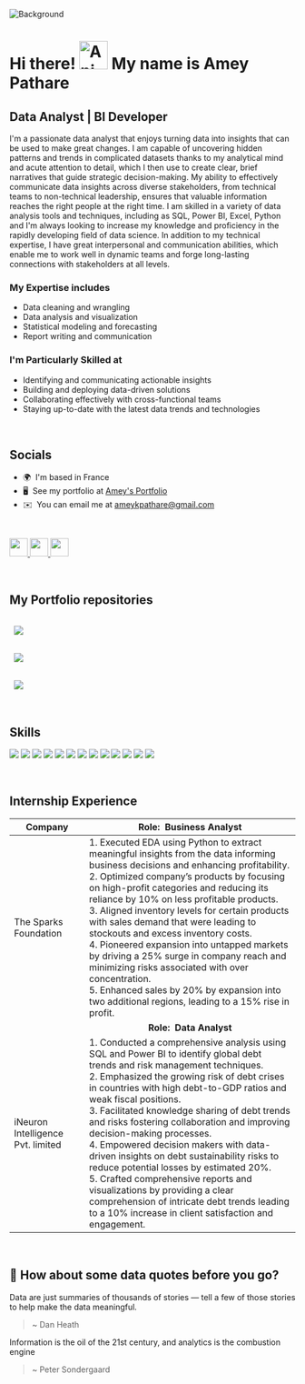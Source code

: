 ![Background](https://github.com/user-attachments/assets/dde54d7d-9f34-421b-a6c0-172016777c2e)


Hi there! <img src="https://iam-weijie.github.io/wave/hand-emoji.svg" alt="Animated Emoji" width="50" height="50"> My name is Amey Pathare
====================================================================================================================================

Data Analyst | BI Developer
---------------------------

I'm a passionate data analyst that enjoys turning data into insights that can be used to make great changes. I am capable of uncovering hidden patterns and trends in complicated datasets thanks to my analytical mind and acute attention to detail, which I then use to create clear, brief narratives that guide strategic decision-making. My ability to effectively communicate data insights across diverse stakeholders, from technical teams to non-technical leadership, ensures that valuable information reaches the right people at the right time. I am skilled in a variety of data analysis tools and techniques, including as SQL, Power BI, Excel, Python and I'm always looking to increase my knowledge and proficiency in the rapidly developing field of data science. In addition to my technical expertise, I have great interpersonal and communication abilities, which enable me to work well in dynamic teams and forge long-lasting connections with stakeholders at all levels. 


### My Expertise includes

* Data cleaning and wrangling
* Data analysis and visualization
* Statistical modeling and forecasting
* Report writing and communication

### I'm Particularly Skilled at

* Identifying and communicating actionable insights
* Building and deploying data-driven solutions
* Collaborating effectively with cross-functional teams
* Staying up-to-date with the latest data trends and technologies
  
<br>

## Socials
<ul>
  <li>🌍  I'm based in France</li>
  <li>🖥️  See my portfolio at <a href="https://amey-portfolio.super.site/" target="_blank">Amey's Portfolio</a></li>
  <li>✉️  You can email me at <a href="mailto:ameykpathare@gmail.com">ameykpathare@gmail.com</a></li>
</ul>

<br>

<p align="left"> <a href="https://www.github.com/ameypathare/ameypathare" target="_blank" rel="noreferrer"> <picture> <source media="(prefers-color-scheme: dark)" srcset="https://raw.githubusercontent.com/danielcranney/readme-generator/main/public/icons/socials/github-dark.svg" /> <source media="(prefers-color-scheme: light)" srcset="https://raw.githubusercontent.com/danielcranney/readme-generator/main/public/icons/socials/github.svg" /> <img src="https://raw.githubusercontent.com/danielcranney/readme-generator/main/public/icons/socials/github.svg" width="32" height="32" /> </picture> </a> 
<a href="https://www.linkedin.com/in/ameypathare" target="_blank" rel="noreferrer"> <picture> <source media="(prefers-color-scheme: dark)" srcset="https://raw.githubusercontent.com/danielcranney/readme-generator/main/public/icons/socials/linkedin-dark.svg" /> <source media="(prefers-color-scheme: light)" srcset="https://raw.githubusercontent.com/danielcranney/readme-generator/main/public/icons/socials/linkedin.svg" /> <img src="https://raw.githubusercontent.com/danielcranney/readme-generator/main/public/icons/socials/linkedin.svg" width="32" height="32" /> </picture> </a> 
<a href="https://www.x.com/amey__pathare" target="_blank" rel="noreferrer"> <picture> <source media="(prefers-color-scheme: dark)" srcset="https://raw.githubusercontent.com/danielcranney/readme-generator/main/public/icons/socials/twitter-dark.svg" /> <source media="(prefers-color-scheme: light)" srcset="https://raw.githubusercontent.com/danielcranney/readme-generator/main/public/icons/socials/twitter.svg" /> <img src="https://raw.githubusercontent.com/danielcranney/readme-generator/main/public/icons/socials/twitter.svg" width="32" height="32" /> </picture> </a></p>

<br>

## My Portfolio repositories

<a href="https://github.com/ameypathare/shopclues_sql_queries">
  <img align="center" style="margin:1rem 0.5rem" src="https://github-readme-stats.vercel.app/api/pin/?username=ameypathare&repo=shopclues_sql_queries&title_color=ffffff&text_color=c9cacc&icon_color=4AB197&bg_color=1A2B34" />
</a>

<br>

<a href="https://github.com/ameypathare/mass_shooting_sql_queries">
  <img align="center" style="margin:1rem 0.5rem" src="https://github-readme-stats.vercel.app/api/pin/?username=ameypathare&repo=mass_shooting_sql_queries&title_color=ffffff&text_color=c9cacc&icon_color=4AB197&bg_color=1A2B34" />
</a>

<br>

<a href="https://github.com/ameypathare/bike_sharing_code">
  <img align="center" style="margin:1rem 0.5rem" src="https://github-readme-stats.vercel.app/api/pin/?username=ameypathare&repo=bike_sharing_code&title_color=ffffff&text_color=c9cacc&icon_color=4AB197&bg_color=1A2B34" />
</a>


<br>
<br>

## Skills

  ![](https://img.shields.io/badge/power_bi-F2C811?style=for-the-badge&logo=powerbi&logoColor=black)
  ![](https://img.shields.io/badge/Microsoft%20SQL%20Server-CC2927?style=for-the-badge&logo=microsoft%20sql%20server&logoColor=white)
  ![](https://img.shields.io/badge/mysql-4479A1.svg?style=for-the-badge&logo=mysql&logoColor=white)
  ![](https://img.shields.io/badge/postgres-%23316192.svg?style=for-the-badge&logo=postgresql&logoColor=white)
  ![](https://img.shields.io/badge/Visual%20Studio-5C2D91.svg?style=for-the-badge&logo=visual-studio&logoColor=white)
  ![](https://img.shields.io/badge/python-3670A0?style=for-the-badge&logo=python&logoColor=ffdd54)
  ![](https://img.shields.io/badge/numpy-%23013243.svg?style=for-the-badge&logo=numpy&logoColor=white)
  ![](https://img.shields.io/badge/pandas-%23150458.svg?style=for-the-badge&logo=pandas&logoColor=white)
  ![](https://img.shields.io/badge/Plotly-%233F4F75.svg?style=for-the-badge&logo=plotly&logoColor=white)
  ![](https://img.shields.io/badge/Matplotlib-%23ffffff.svg?style=for-the-badge&logo=Matplotlib&logoColor=black)
  ![](https://img.shields.io/badge/Keras-%23D00000.svg?style=for-the-badge&logo=Keras&logoColor=white)
  ![](https://img.shields.io/badge/GoogleCloud-%234285F4.svg?style=for-the-badge&logo=google-cloud&logoColor=white)
  ![](https://img.shields.io/badge/Oracle-F80000?style=for-the-badge&logo=oracle&logoColor=white)

<br>

## Internship Experience

| Company  | <div align="center">Role:&nbsp;&nbsp;Business Analyst</div>  |
| --| -- |
|  The Sparks Foundation | 1. Executed EDA using Python to extract meaningful insights from the data informing business decisions and enhancing profitability. <br> 2. Optimized company’s products by focusing on high-profit categories and reducing its reliance by 10% on less profitable products. <br> 3. Aligned inventory levels for certain products with sales demand that were leading to stockouts and excess inventory costs. <br> 4. Pioneered expansion into untapped markets by driving a 25% surge in company reach and minimizing risks associated with over concentration. <br> 5. Enhanced sales by 20% by expansion into two additional regions, leading to a 15% rise in profit. <br> |
|   | <div align="center">**Role:&nbsp;&nbsp;Data Analyst**</div> |
| iNeuron Intelligence Pvt. limited | 1. Conducted a comprehensive analysis using SQL and Power BI to identify global debt trends and risk management techniques. <br> 2. Emphasized the growing risk of debt crises in countries with high debt-to-GDP ratios and weak fiscal positions. <br> 3. Facilitated knowledge sharing of debt trends and risks fostering collaboration and improving decision-making processes. <br> 4. Empowered decision makers with data-driven insights on debt sustainability risks to reduce potential losses by estimated 20%. <br> 5. Crafted comprehensive reports and visualizations by providing a clear comprehension of intricate debt trends leading to a 10% increase in client satisfaction and engagement. |


<br>

## 📣 How about some data quotes before you go?
Data are just summaries of thousands of stories — tell a few of those stories to help make the data meaningful.

> ~ Dan Heath

Information is the oil of the 21st century, and analytics is the combustion engine

> ~ Peter Sondergaard

